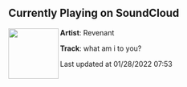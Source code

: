 ## Currently Playing on SoundCloud

[<img align="left" width="100" src="https://i1.sndcdn.com/artworks-r2YWJ7GQHeV1KlSj-2oNwZw-t500x500.jpg">](https://soundcloud.com/revenant-edm/what-am-i-to-you?in=revenant-edm/sets/the-only-way-forward-is-to-leave-it-all-behind)

**Artist**: Revenant 

**Track**: what am i to you?

Last updated at 01/28/2022 07:53
